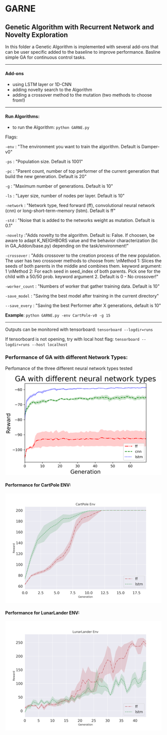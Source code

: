 # GARNE
## Genetic Algorithm with Recurrent Network and Novelty Exploration
In this folder a Genetic Algorithm is implemented with several add-ons that can be user specific added to the baseline to improve performance.
Basline simple GA for continuous control tasks.
__________________
#### Add-ons
- using LSTM layer or 1D-CNN 
- adding novelty search to the Algorithm
- adding a crossover method to the mutation (two methods to choose from!)

__________________
#### Run Algorithms:

- to run the Algorithm: `python GARNE.py`

Flags: 

`-env` : "The environment you want to train the algorithm. Default is Damper-v0"

`-ps`  : "Population size. Default is 1001"

`-pc`  : "Parent count, number of top performer of the current generation that build the new generation. Default is 20"

`-g`   : "Maximum number of generations. Default is 10"

`-ls`  : "Layer size, number of nodes per layer. Default is 10"

`-network`   : "Network type, feed forward (ff), convolutional neural network (cnn) or long-short-term-memory (lstm). Default is ff"

`-std`  : "Noise that is added to the networks weight as mutation. Default is 0.1"

`-novelty`   :"Adds novelty to the algorithm. Default is: False. If choosen, be aware to adapt K_NEIGHBORS value and the behavior characterization (bc in GA_Addon/base.py) depending on the task/environment!"

`-crossover`   : "Adds crossover to the creation process of the new population. The user has two crossover methods to choose from: \nMethod 1:  Slices the seeds of both parents in the middle and combines them. keyword argument: 1 \nMethod 2: For each seed in seed_index of both parents. Pick one for the child with a 50/50 prob. keyword argument 2. Default is 0 - No crossover!"

`-worker_count`   : "Numbers of worker that gather training data. Default is 10"


`-save_model` : "Saving the best model after training in the current directory"

`--save_every` : "Saving the best Performer after X generations, default is 10"


**Example**: `python GARNE.py -env CartPole-v0 -g 15 `

__________________
Outputs can be monitored with tensorboard:
`tensorboard --logdir=runs`


If tensorboard is not opening, try with local host flag: 
`tensorboard --logdir=runs --host localhost`


### Performance of GA with different Network Types:
Perfomance of the three different neural network types tested 
![ff](imgs/GA_with_different_neural_network_types.png)


#### Performance for CartPole ENV:

![baseline_proof](imgs/GA_5_seeds_run_CartPole.png)

#### Performance for LunarLander ENV:

![baseline_proof](imgs/GA_5_seeds_run_LunarLander.png)
